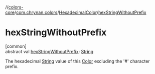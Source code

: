 //[colors-core](../../../index.md)/[com.chrynan.colors](../index.md)/[HexadecimalColor](index.md)/[hexStringWithoutPrefix](hex-string-without-prefix.md)

# hexStringWithoutPrefix

[common]\
abstract val [hexStringWithoutPrefix](hex-string-without-prefix.md): [String](https://kotlinlang.org/api/latest/jvm/stdlib/kotlin/-string/index.html)

The hexadecimal [String](https://kotlinlang.org/api/latest/jvm/stdlib/kotlin/-string/index.html) value of this [Color](../-color/index.md) excluding the '#' character prefix.

